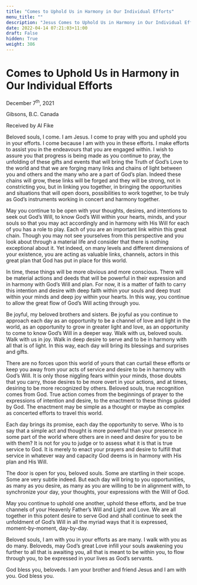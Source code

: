 ```yaml
---
title: "Comes to Uphold Us in Harmony in Our Individual Efforts"
menu_title: ""
description: "Jesus Comes to Uphold Us in Harmony in Our Individual Efforts"
date: 2022-04-14 07:21:03+11:00
draft: False
hidden: True
weight: 386
---
```

# Comes to Uphold Us in Harmony in Our Individual Efforts
December 7<sup>th</sup>, 2021

Gibsons, B.C. Canada 

Received by Al Fike


Beloved souls, I come. I am Jesus. I come to pray with you and uphold you in your efforts. I come because I am with you in these efforts. I make efforts to assist you in the endeavours that you are engaged within. I wish to assure you that progress is being made as you continue to pray, the unfolding of these gifts and events that will bring the Truth of God’s Love to the world and that we are forging many links and chains of light between you and others and the many who are a part of God’s plan. Indeed these chains will grow, these links will be forged and they will be strong, not in constricting you, but in linking you together, in bringing the opportunities and situations that will open doors, possibilities to work together, to be truly as God’s instruments working in concert and harmony together.

May you continue to be open with your thoughts, desires, and intentions to seek out God’s Will, to know God’s Will within your hearts, minds, and your souls so that you may act accordingly and in harmony with His Will for each of you has a role to play. Each of you are an important link within this great chain. Though you may not see yourselves from this perspective and you look about through a material life and consider that there is nothing exceptional about it. Yet indeed, on many levels and different dimensions of your existence, you are acting as valuable links, channels, actors in this great plan that God has put in place for this world.

In time, these things will be more obvious and more conscious. There will be material actions and deeds that will be powerful in their expression and in harmony with God’s Will and plan. For now, it is a matter of faith to carry this intention and desire with deep faith within your souls and deep trust within your minds and deep joy within your hearts. In this way, you continue to allow the great flow of God’s Will acting through you.

Be joyful, my beloved brothers and sisters. Be joyful as you continue to approach each day as an opportunity to be a channel of love and light in the world, as an opportunity to grow in greater light and love, as an opportunity to come to know God’s Will in a deeper way. Walk with us, beloved souls. Walk with us in joy. Walk in deep desire to serve and to be in harmony with all that is of light. In this way, each day will bring its blessings and surprises and gifts.

There are no forces upon this world of yours that can curtail these efforts or keep you away from your acts of service and desire to be in harmony with God’s Will. It is only those niggling fears within your minds, those doubts that you carry, those desires to be more overt in your actions, and at times, desiring to be more recognized by others. Beloved souls, true recognition comes from God. True action comes from the beginnings of prayer to the expressions of intention and desire, to the enactment to these things guided by God. The enactment may be simple as a thought or maybe as complex as concerted efforts to travel this world. 

Each day brings its promise, each day the opportunity to serve. Who is to say that a simple act and thought is more powerful than your presence in some part of the world where others are in need and desire for you to be with them? It is not for you to judge or to assess what it is that is true service to God. It is merely to enact your prayers and desire to fulfill that service in whatever way and capacity God deems is in harmony with His plan and His Will.

The door is open for you, beloved souls. Some are startling in their scope. Some are very subtle indeed. But each day will bring to you opportunities, as many as you desire, as many as you are willing to be in alignment with, to synchronize your day, your thoughts, your expressions with the Will of God. 

May you continue to uphold one another, uphold these efforts, and be true channels of your Heavenly Father’s Will and Light and Love. We are all together in this potent desire to serve God and shall continue to seek the unfoldment of God’s Will in all the myriad ways that it is expressed, moment-by-moment, day-by-day.

 Beloved souls, I am with you in your efforts as are many. I walk with you as do many. Beloveds, may God’s great Love infill your souls awakening you further to all that is awaiting you, all that is meant to be within you, to flow through you, to be expressed in your lives as God’s servants.
 
God bless you, beloveds. I am your brother and friend Jesus and I am with you. God bless you.